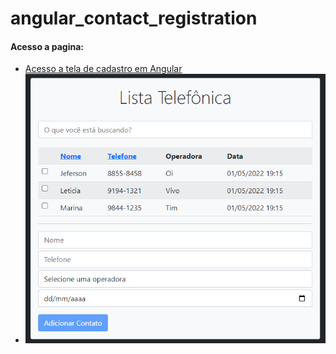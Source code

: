 # angular_contact_registration

#### Acesso a pagina: 
 * <a href="https://jeanmoissa.github.io/angular_contact_registration/">Acesso a tela de cadastro em Angular</a>
 * <img src="https://github.com/jeanmoissa/angular_contact_registration/blob/main/lib/Capturar.PNG" width="500px" />
